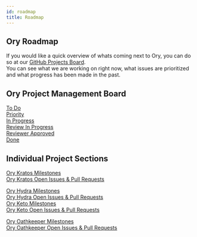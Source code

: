 ```yaml
---
id: roadmap
title: Roadmap
---
```


## Ory Roadmap

If you would like a quick overview of whats coming next to Ory, you can do so at
our [GitHub Projects Board](https://github.com/orgs/Ory/projects/8).  
You can see what we are working on right now, what issues are prioritized and
what progress has been made in the past.

## Ory Project Management Board

[To Do](https://github.com/orgs/Ory/projects/8#column-6092768)  
[Priority](https://github.com/orgs/Ory/projects/8#column-7739379)  
[In Progress](https://github.com/orgs/Ory/projects/8#column-6092769)  
[Review In Progress](https://github.com/orgs/Ory/projects/8#column-6092770)  
[Reviewer Approved](https://github.com/orgs/Ory/projects/8#column-6092771)  
[Done](https://github.com/orgs/Ory/projects/8#column-6092772)

## Individual Project Sections

[Ory Kratos Milestones](https://github.com/Ory/kratos/milestones)  
[Ory Kratos Open Issues & Pull Requests](https://github.com/Ory/kratos/issues?q=is%3Aopen+sort%3Aupdated-desc+sort%3Areactions-%2B1-desc)

[Ory Hydra Milestones](https://github.com/Ory/hydra/milestones)  
[Ory Hydra Open Issues & Pull Requests](https://github.com/Ory/hydra/issues?q=is%3Aopen+sort%3Aupdated-desc+sort%3Areactions-%2B1-desc)  
[Ory Keto Milestones](https://github.com/ory/keto/milestones)  
[Ory Keto Open Issues & Pull Requests](https://github.com/ory/keto/issues?q=is%3Aopen+sort%3Aupdated-desc+sort%3Areactions-%2B1-desc)

[Ory Oathkeeper Milestones](https://github.com/ory/oathkeeper/milestones)  
[Ory Oathkeeper Open Issues & Pull Requests](https://github.com/Ory/oathkeeper/issues?q=is%3Aopen+sort%3Aupdated-desc+sort%3Areactions-%2B1-desc)
